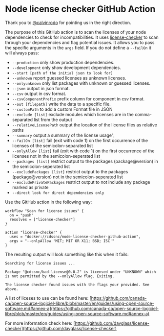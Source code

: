 # Node license checker GitHub Action

Thank you to [@calvinrodo](https://github.com/calvinrodo) for pointing us in the right direction.

The purpose of this GitHub action is to scan the licenses of your node dependencies to check for incompatibilities. It uses [license-checker](https://github.com/davglass/license-checker) to scan through your dependencies and flag potential issues. It allows you to pass the specific arguments in the `args` field. If you do not define a `--failOn` it will always pass:

* `--production` only show production dependencies.
* `--development` only show development dependencies.
* `--start [path of the initial json to look for]`
* `--unknown` report guessed licenses as unknown licenses.
* `--onlyunknown` only list packages with unknown or guessed licenses.
* `--json` output in json format.
* `--csv` output in csv format.
* `--csvComponentPrefix` prefix column for component in csv format.
* `--out [filepath]` write the data to a specific file.
* `--customPath` to add a custom Format file in JSON
* `--exclude [list]` exclude modules which licenses are in the comma-separated list from the output
* `--relativeLicensePath` output the location of the license files as relative paths
* `--summary` output a summary of the license usage',
* `--failOn [list]` fail (exit with code 1) on the first occurrence of the licenses of the semicolon-separated list
* `--onlyAllow [list]` fail (exit with code 1) on the first occurrence of the licenses not in the semicolon-seperated list
* `--packages [list]` restrict output to the packages (package@version) in the semicolon-seperated list
* `--excludePackages [list]` restrict output to the packages (package@version) not in the semicolon-seperated list
* `--excludePrivatePackages` restrict output to not include any package marked as private
* `--direct look for direct dependencies only`

Use the GitHub action in the following way:

```
workflow "Scan for license issues" {
  on = "push"
  resolves = ["license-checker"]
}

action "license-checker" {
  uses = "docker://cdssnc/node-license-checker-github-action",
  args = "--onlyAllow 'MIT; MIT OR X11; BSD; ISC'"
}

```

The resulting output will look something like this when it fails:

```
Searching for license issues ...

Package "@cdssnc/bad-license@0.0.2" is licensed under "UNKNOWN" which is not permitted by the --onlyAllow flag. Exiting.

The license checker found issues with the flags your provided. See above.
```

A list of liceses to use can be found here:
[https://github.com/canada-ca/open-source-logiciel-libre/blob/master/en/guides/using-open-source-software.md#annex-a](https://github.com/canada-ca/open-source-logiciel-libre/blob/master/en/guides/using-open-source-software.md#annex-a)

For more information check here:
[https://github.com/davglass/license-checker](https://github.com/davglass/license-checker)
